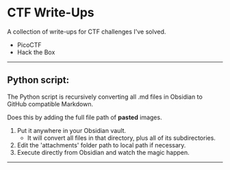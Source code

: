 # CTF Write-Ups
A collection of write-ups for CTF challenges I've solved.

- PicoCTF
- Hack the Box

---
## Python script:
The Python script is recursively converting all .md files in Obsidian to GitHub compatible Markdown.

Does this by adding the full file path of **pasted** images.

1.  Put it anywhere in your Obsidian vault. 
	-  It will convert all files in that directory, plus all of its subdirectories.
2.  Edit the 'attachments' folder path to local path if necessary.
3.  Execute directly from Obsidian and watch the magic happen.

---

